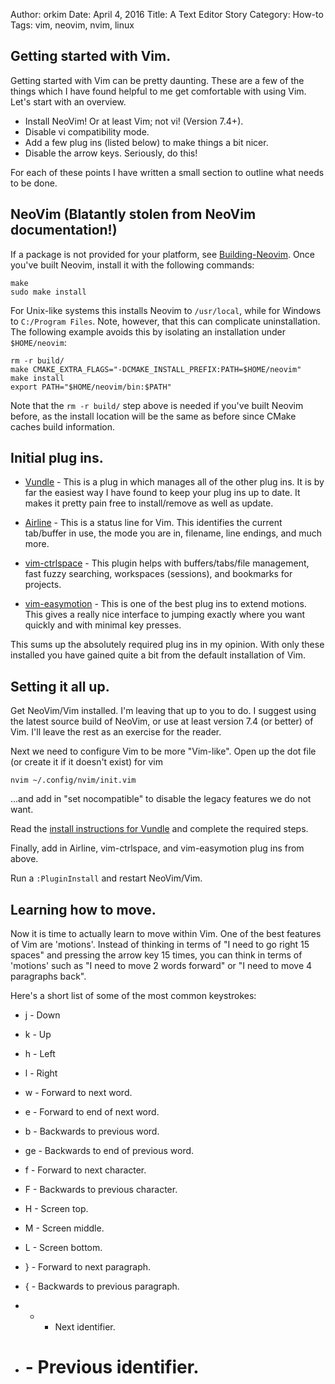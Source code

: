 Author: orkim
Date: April 4, 2016
Title: A Text Editor Story
Category: How-to
Tags: vim, neovim, nvim, linux

## Getting started with Vim.

Getting started with Vim can be pretty daunting. These are a few of the things
which I have found helpful to me get comfortable with using Vim. Let's start
with an overview.

 - Install NeoVim! Or at least Vim; not vi! (Version 7.4+).
 - Disable vi compatibility mode.
 - Add a few plug ins (listed below) to make things a bit nicer.
 - Disable the arrow keys. Seriously, do this!

For each of these points I have written a small section to outline what needs
to be done.

## NeoVim (Blatantly stolen from NeoVim documentation!)

If a package is not provided for your platform, see
[Building-Neovim](https://github.com/neovim/neovim/wiki/Building-Neovim).  Once
you've built Neovim, install it with the following commands:

    make
    sudo make install

For Unix-like systems this installs Neovim to `/usr/local`, while for Windows
to `C:/Program Files`. Note, however, that this can complicate uninstallation.
The following example avoids this by isolating an installation under
`$HOME/neovim`:

    rm -r build/
    make CMAKE_EXTRA_FLAGS="-DCMAKE_INSTALL_PREFIX:PATH=$HOME/neovim"
    make install
    export PATH="$HOME/neovim/bin:$PATH"

Note that the `rm -r build/` step above is needed if you've built Neovim
before, as the install location will be the same as before since CMake caches
build information.

## Initial plug ins.

 - [Vundle](https://github.com/VundleVim/Vundle.vim) - This is a plug in which
   manages all of the other plug ins. It is by far the easiest way I have found
   to keep your plug ins up to date. It makes it pretty pain free to
   install/remove as well as update.

 - [Airline](https://github.com/vim-airline/vim-airline) - This is a status
   line for Vim. This identifies the current tab/buffer in use, the
   mode you are in, filename, line endings, and much more.

 - [vim-ctrlspace](https://github.com/vim-ctrlspace/vim-ctrlspace) - This
   plugin helps with buffers/tabs/file management, fast fuzzy searching,
   workspaces (sessions), and bookmarks for projects.

 - [vim-easymotion](https://github.com/easymotion/vim-easymotion) - This is one
   of the best plug ins to extend motions. This gives a really nice interface
   to jumping exactly where you want quickly and with minimal key presses.

This sums up the absolutely required plug ins in my opinion. With only these
installed you have gained quite a bit from the default installation of Vim.

## Setting it all up.

Get NeoVim/Vim installed. I'm leaving that up to you to do. I suggest using the
latest source build of NeoVim, or use at least version 7.4 (or better) of Vim.
I'll leave the rest as an exercise for the reader.

Next we need to configure Vim to be more "Vim-like". Open up the dot file (or
create it if it doesn't exist) for vim

    nvim ~/.config/nvim/init.vim

...and add in "set nocompatible" to disable the legacy features we do not want.

Read the [install instructions for
Vundle](https://github.com/VundleVim/Vundle.vim) and complete the required
steps.

Finally, add in Airline, vim-ctrlspace,  and vim-easymotion plug ins from above.

Run a `:PluginInstall` and restart NeoVim/Vim.

## Learning how to move.

Now it is time to actually learn to move within Vim. One of the best features
of Vim are 'motions'. Instead of thinking in terms of "I need to go right 15
spaces" and pressing the arrow key 15 times, you can think in terms of
'motions' such as "I need to move 2 words forward" or "I need to move 4
paragraphs back".

Here's a short list of some of the most common keystrokes:

 - j - Down
 - k - Up
 - h - Left
 - l - Right

 - w - Forward to next word.
 - e - Forward to end of next word.

 - b - Backwards to previous word.
 - ge - Backwards to end of previous word.

 - f<char> - Forward to next <char> character.
 - F<char> - Backwards to previous <char> character.

 - H - Screen top.
 - M - Screen middle.
 - L - Screen bottom.

 - } - Forward to next paragraph.
 - { - Backwards to previous paragraph.

 - * - Next identifier.
 - # - Previous identifier.

